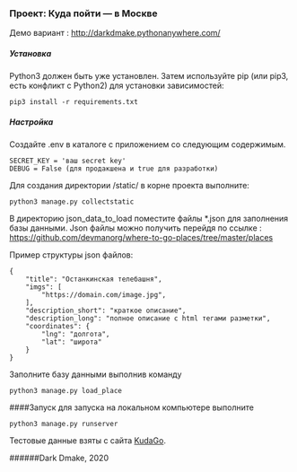 ###  Проект: Куда пойти —  в Москве

Демо вариант : 
http://darkdmake.pythonanywhere.com/

##### Установка

Python3 должен быть уже установлен. Затем используйте pip (или pip3, есть конфликт с Python2) для установки зависимостей: 

```
pip3 install -r requirements.txt
```
##### Настройка
Создайте .env в каталоге с приложением со следующим содержимым.
```
SECRET_KEY = 'ваш secret key'
DEBUG = False (для продакшена и true для разработки)
```
Для создания директории /static/ в корне проекта выполните:
```
python3 manage.py collectstatic
```
В директорию json_data_to_load поместите файлы *.json
для заполнения базы данными.
Json файлы можно получить перейдя по ссылке : https://github.com/devmanorg/where-to-go-places/tree/master/places

Пример структуры json файлов:
```
{
    "title": "Останкинская телебашня",
    "imgs": [
        "https://domain.com/image.jpg",
    ],
    "description_short": "краткое описание",
    "description_long": "полное описание с html тегами разметки",
    "coordinates": {
        "lng": "долгота",
        "lat": "широта"
    }
}
```
Заполните базу данными выполнив команду
```
python3 manage.py load_place
```
####Запуск
для запуска на локальном компьютере выполните
```
python3 manage.py runserver
```
Тестовые данные взяты с сайта [KudaGo](https://kudago.com).



######Dark Dmake, 2020